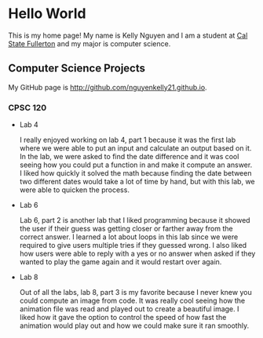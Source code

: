 # Hello World

This is my home page! My name is Kelly Nguyen and I am a student at [Cal State Fullerton](http://www.fullerton.edu/) and my major is computer science.

## Computer Science Projects

My GitHub page is http://github.com/nguyenkelly21.github.io.

### CPSC 120
 
* Lab 4
 
   I really enjoyed working on lab 4, part 1 because it was the first lab where we were able to put an input and calculate an output based on it. In the lab, we were asked to find the date difference and it was cool seeing how you could put a function in and make it compute an answer. I liked how quickly it solved the math because finding the date between two different dates would take a lot of time by hand, but with this lab, we were able to quicken the process.
 
* Lab 6
 
    Lab 6, part 2 is another lab that I liked programming because it showed the user if their guess was getting closer or farther away from the correct answer. I learned a lot about loops in this lab since we were required to give users multiple tries if they guessed wrong. I also liked how users were able to reply with a yes or no answer when asked if they wanted to play the game again and it would restart over again.
 
* Lab 8
 
    Out of all the labs, lab 8, part 3 is my favorite because I never knew you could compute an image from code. It was really cool seeing how the animation file was read and played out to create a beautiful image. I liked how it gave the option to control the speed of how fast the animation would play out and how we could make sure it ran smoothly.
 
